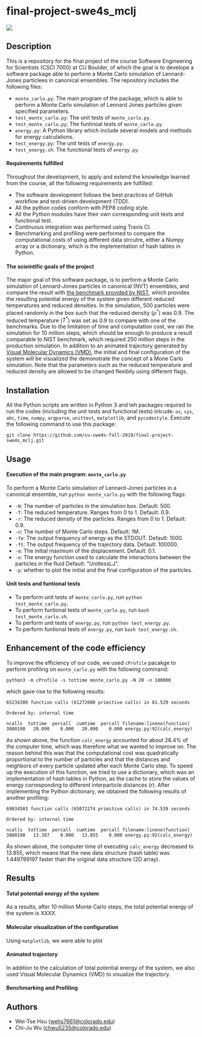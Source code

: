 # final-project-swe4s_mclj
![](https://travis-ci.com/cu-swe4s-fall-2019/final-project-swe4s_mclj.svg?branch=master)

## Description
This is a repository for the final project of the course Software Engineering for Scientists (CSCI 7000) at CU Boulder, of which the goal is to develope a software package able to perform a Monte Carlo simulation of Lennard-Jones particlees in canonical ensembles. The repository includes the following files:
- `monte_carlo.py`: The main program of the package, which is able to perform a Monte Carlo simulation of Lennard Jones particles given specified parameters. 
- `test_monte_carlo.py`: The unit tests of `monte_carlo.py`.
- `test_monte_carlo.py`: The funtinoal tests of `monte_carlo.py`.
- `energy.py`: A Python library which include several models and methods for energy calculations. 
- `test_energy.py`: The unit tests of `energy.py`.
- `test_energy.sh`: The functional tests of `energy.py`.

#### Requirements fulfilled
Throughout the development, to apply and extend the knowledge learned from the course, all the following requirements are fulfilled:

- The software development follows the best practices of GitHub workflow and test-driven development (TDD).
- All the python codes conform with PEP8 coding style.
- All the Python modules have their own corresponding unit tests and functional test.
- Continuous integration was performed using Travis CI.
- Benchmarking and profiling were performed to compare the computational costs of using different data strcutre, either a Numpy array or a dictionary, which is the implementation of hash tables in Python.

#### The scieintific goals of the project
The major goal of this software package, is to perform a Monte Carlo simulation of Lennard-Jones particles in canonical (NVT) ensembles, and compare the result with [ the benchmark provided by NIST](https://mmlapps.nist.gov/srs/LJ_PURE/mc.htm), which provides the resulting potential energy of the system given different reduced temperatures and reduced densities. In the simulation, $500$ particles were placed randomly in the box such that the reduced density ($\rho^{*}$) was $0.9$. The reduced temperature ($T^{*}$) was set as $0.9$ to compare with one of the benchmarks. Due to the limitation of time and computation cost, we ran the simulation for 10 million steps, which should be enough to produce a result comparable to NIST benchmark, which required 250 million steps in the production simulation. In addition to an animated trajectory generated by [Visual Molecular Dynamics (VMD)](https://www.ks.uiuc.edu/Research/vmd/), the initial and final configuration of the system will be visualized the demonstrate the concept of a Mone Carlo simulation. Note that the parameters such as the reduced temperature and reduced density are allowed to be changed flexibily using different flags. 


## Installation
All the Python scripts are written in Python 3 and teh packages required to run the codes (including the unit tests and functional tests) inlcude: `os`, `sys`, `abc`, `time`, `numpy`, `argparse`, `unittest`, `matplotlib`, and `pycodestyle`. Execute the following command to use this package:
```
git clone https://github.com/cu-swe4s-fall-2019/final-project-swe4s_mclj.git
```


## Usage
#### Execution of the main program: `monte_carlo.py`
To perform a Monte Carlo simulation of Lennard-Jones particles in a canonical ensemble, run `python monte_carlo.py` with the following flags:
- `-N`: The number of particles in the simulation box. Default: 500.
- `-T`: The reduced temperature. Ranges from 0 to 1. Default: 0.9.
- `-r`: The reduced density of the particles. Ranges from 0 to 1. Default: 0.9.
- `-n`: The number of Monte Carlo steps. Default: 1M.
- `-fe`: The output frequency of energy as the STDOUT. Default: 1000.
- `-ft`: The output frequency of the trajectory data. Default: 100000.
- `-m`: The initial maximum of the displacement. Default: 0.1.
- `-e`: The energy function used to calculate the interactions between the particles in the fluid Default: "UnitlessLJ".
- `-p`: whether to plot the initial and the final configuration of the particles.

#### Unit tests and funtional tests
- To perform unit tests of `monte_carlo.py`, run `python test_monte_carlo.py`.
- To perform funtional tests of `monte_carlo.py`, run `bash test_monte_carlo.sh`.
- To perform unit tests of `energy.py`, run `python test_energy.py`.
- To perform funtional tests of `energy.py`, run `bash test_energy.sh`.

## Enhancement of the code efficiency
To improve the efficiency of our code, we used `cProfile` pacakge to perform profiling on `monte_carlo.py` with the following command:
```
python3 -m cProfile -s tottime monte_carlo.py -N 20 -n 100000
```
which gave rise to the following results:
```
65234309 function calls (61272000 primitive calls) in 81.529 seconds

Ordered by: internal time

ncalls  tottime  percall  cumtime  percall filename:lineno(function)
3800190   20.090    0.000   20.090    0.000 energy.py:92(calc_energy)
```
As shown above, the function `calc_energy` accounted for about 26.4% of the computer time, which was therefore what we wanted to improve on. The reason behind this was that the computational cost was quadratically proportional to the number of particles and that the distances and neighbors of every particle updated after each Monte Carlo step. To speed up the execution of this function, we tried to use a dictionary, which was an implementation of hash tables in Python, as the cache to store the values of energy corresponding to different interparticle distances ($r$). After implementing the Python dictionary, we obtained the following results of another profiling:
```
69034583 function calls (65072274 primitive calls) in 74.539 seconds

Ordered by: internal time

ncalls  tottime  percall  cumtime  percall filename:lineno(function)
3800190   13.387    0.000   13.855    0.000 energy.py:92(calc_energy)
```
As shown above, the computer time of executing `calc_energy` decreased to 13.855, which means that the new data structure (hash table) was 1.449799197 faster than the original data structure (2D array).

## Results
#### Total potentail energy of the system
As a results, after 10 million Monte Carlo steps, the total potential energy of the system is XXXX. 
#### Molecular visualization of the configuration
Using `matplotlib`, we were able to plot 
#### Animated trajectory
In addition to the calculation of total potential energy of the system, we also used Visual Molecular Dynamics (VMD) to visualize the trajectory. 
#### Benchmarking and Profiling

## Authors
- Wei-Tse Hsu ([wehs7661@colorado.edu]())
- Chi-Ju Wu ([chwu5235@colorado.edu]())